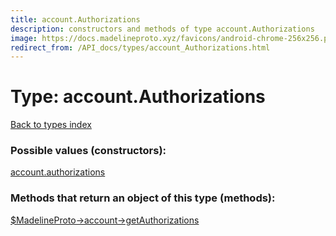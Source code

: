 ```yaml
---
title: account.Authorizations
description: constructors and methods of type account.Authorizations
image: https://docs.madelineproto.xyz/favicons/android-chrome-256x256.png
redirect_from: /API_docs/types/account_Authorizations.html
---
```

# Type: account.Authorizations  
[Back to types index](index.md)



### Possible values (constructors):

[account.authorizations](../constructors/account.authorizations.md)  



### Methods that return an object of this type (methods):

[$MadelineProto->account->getAuthorizations](../methods/account.getAuthorizations.md)  



